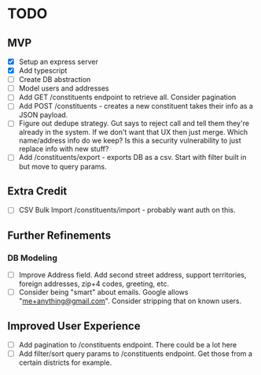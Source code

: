 # TODO

## MVP

- [x] Setup an express server
- [x] Add typescript
- [ ] Create DB abstraction
- [ ] Model users and addresses
- [ ] Add GET /constituents endpoint to retrieve all. Consider pagination
- [ ] Add POST /constituents - creates a new constituent takes their info as a JSON payload.
- [ ] Figure out dedupe strategy. Gut says to reject call and tell them they're already in the system. If we don't want that UX then just merge. Which name/address info do we keep? Is this a security vulnerability to just replace info with new stuff?
- [ ] Add /constituents/export - exports DB as a csv. Start with filter built in but move to query params.

## Extra Credit

- [ ] CSV Bulk Import /constituents/import - probably want auth on this.

## Further Refinements

### DB Modeling

- [ ] Improve Address field. Add second street address, support territories, foreign addresses, zip+4 codes, greeting, etc.
- [ ] Consider being "smart" about emails. Google allows "me+anything@gmail.com". Consider stripping that on known users.

## Improved User Experience

- [ ] Add pagination to /constituents endpoint. There could be a lot here
- [ ] Add filter/sort query params to /constituents endpoint. Get those from a certain districts for example.
